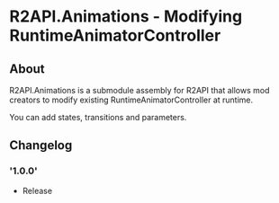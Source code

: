# R2API.Animations - Modifying RuntimeAnimatorController

## About

R2API.Animations is a submodule assembly for R2API that allows mod creators to modify existing RuntimeAnimatorController at runtime. 

You can add states, transitions and parameters.

## Changelog

### '1.0.0'
* Release
